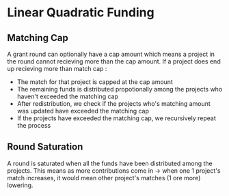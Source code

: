 # Linear Quadratic Funding

## Matching Cap

A grant round can optionally have a cap amount which means a project in the round cannot recieving more than the cap amount. If a project does end up recieving more than match cap : 
- The match for that project is capped at the cap amount
- The remaining funds is distributed propotionally among the projects who haven't exceeded the matching cap 
- After redistribution, we check if the projects who's matching amount was updated have exceeded the matching cap 
- If the projects have exceeded the matching cap, we recursively repeat the process

## Round Saturation

A round is saturated when all the funds have been distributed among the projects.
This means as more contributions come in -> when one 1 project's match increases, it would mean other project's matches (1 ore more) lowering. 